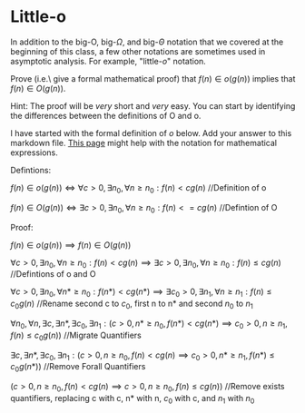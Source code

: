 # Little-o

In addition to the big-O, big-$\Omega$, and big-$\Theta$ notation that
we covered at the beginning of this class, a few other notations are sometimes
used in asymptotic analysis.  For example, "little-$o$" notation.

Prove (i.e.\ give a formal mathematical proof) that $f(n)\in o(g(n))$ implies
that $f(n)\in O(g(n))$.

Hint: The proof will be *very* short and *very* easy. You can start by
identifying the differences between the definitions of O and o.

I have started with the formal definition of $o$ below. Add your answer to this
markdown file. [This
page](https://docs.github.com/en/get-started/writing-on-github/working-with-advanced-formatting/writing-mathematical-expressions)
might help with the notation for mathematical expressions.



Defintions: 

$f(n)\in o(g(n)) \iff \forall c>0, \exists n_0, \forall n\ge n_0: f(n) < c g(n)$  //Definition of o

$f(n)\in O(g(n)) \iff \exists c>0, \exists n_0, \forall n\ge n_0: f(n) <= c g(n)$  //Defintion of O

Proof:

$f(n)\in o(g(n)) \implies f(n)\in O(g(n))$

$\forall c>0, \exists n_0, \forall n\ge n_0: f(n) < c g(n) \implies \exists c>0, \exists n_0, \forall n\ge n_0: f(n) \le c g(n)$ //Defintions of o and O

$\forall c>0, \exists n_0, \forall n*\ge n_0: f(n*) < c g(n*) \implies \exists c_0>0, \exists n_1, \forall n\ge n_1: f(n) \le c_0 g(n)$ //Rename second c to $c_0$, first n to n* and second $n_0$ to $n_1$

$\forall n_0, \forall n, \exists c, \exists n*, \exists c_0, \exists n_1: (c>0, n*\ge n_0, f(n*) < c g(n*) \implies c_0>0, n\ge n_1, f(n) \le c_0 g(n))$ //Migrate Quantifiers

$\exists c, \exists n*, \exists c_0, \exists n_1: (c>0, n\ge n_0, f(n) < c g(n) \implies c_0>0, n*\ge n_1, f(n*) \le c_0 g(n*))$ //Remove Forall Quantifiers

$(c>0, n\ge n_0, f(n) < c g(n) \implies c>0, n\ge n_0, f(n) \le c g(n))$ //Remove exists quantifiers, replacing c with c, n* with n, $c_0$ with c, and $n_1$ with $n_0$
